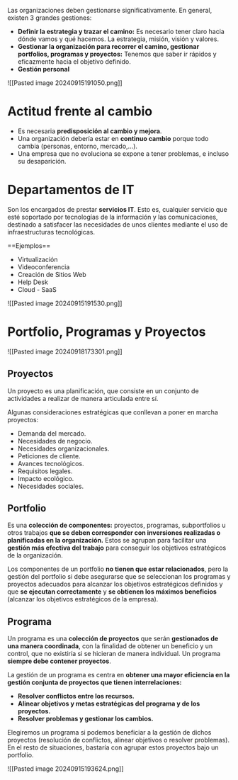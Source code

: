 Las organizaciones deben gestionarse significativamente. En general, existen 3 grandes gestiones:

- **Definir la estrategia y trazar el camino:** Es necesario tener claro hacia dónde vamos y qué hacemos. La estrategia, misión, visión y valores.
- **Gestionar la organización para recorrer el camino, gestionar portfolios, programas y proyectos:** Tenemos que saber ir rápidos y eficazmente hacia el objetivo definido.
- **Gestión personal**

![[Pasted image 20240915191050.png]]


# Actitud frente al cambio
- Es necesaria **predisposición al cambio y mejora**. 
- Una organización debería estar en **continuo cambio** porque todo cambia (personas, entorno, mercado,...). 
- Una empresa que no evoluciona se expone a tener problemas, e incluso su desaparición.

# Departamentos de IT
Son los encargados de prestar **servicios IT**. Esto es, cualquier servicio que esté soportado por tecnologías de la información y las comunicaciones, destinado a satisfacer las necesidades de unos clientes mediante el uso de infraestructuras tecnológicas.

==Ejemplos==
- Virtualización
- Videoconferencia
- Creación de Sitios Web
- Help Desk
- Cloud - SaaS

![[Pasted image 20240915191530.png]]

# Portfolio, Programas y Proyectos
![[Pasted image 20240918173301.png]]

## Proyectos
Un proyecto es una planificación, que consiste en un conjunto de actividades a realizar de manera articulada entre sí.

Algunas consideraciones estratégicas que conllevan a poner en marcha proyectos:
- Demanda del mercado.
- Necesidades de negocio.
- Necesidades organizacionales.
- Peticiones de cliente.
- Avances tecnológicos.
- Requisitos legales.
- Impacto ecológico.
- Necesidades sociales.

## Portfolio
Es una **colección de componentes:** proyectos, programas, subportfolios u otros trabajos **que se deben corresponder con inversiones realizadas o planificadas en la organización.** Estos se agrupan para facilitar una **gestión más efectiva del trabajo** para conseguir los objetivos estratégicos de la organización.

Los componentes de un portfolio **no tienen que estar relacionados**, pero la gestión del portfolio si debe asegurarse que se seleccionan los programas y proyectos adecuados para alcanzar los objetivos estratégicos definidos y que **se ejecutan correctamente** y **se obtienen los máximos beneficios** (alcanzar los objetivos estratégicos de la empresa).

## Programa
Un programa es una **colección de proyectos** que serán **gestionados de una manera coordinada**, con la finalidad de obtener un beneficio y un control, que no existiría si se hicieran de manera individual. Un programa **siempre debe contener proyectos**.

La gestión de un programa es centra en **obtener una mayor eficiencia en la gestión conjunta de proyectos que tienen interrelaciones:**
- **Resolver conflictos entre los recursos.**
- **Alinear objetivos y metas estratégicas del programa y de los proyectos.**
- **Resolver problemas y gestionar los cambios.**

Elegiremos un programa si podemos beneficiar a la gestión de dichos proyectos (resolución de conflictos, alinear objetivos o resolver problemas). En el resto de situaciones, bastaría con agrupar estos proyectos bajo un portfolio.

![[Pasted image 20240915193624.png]]